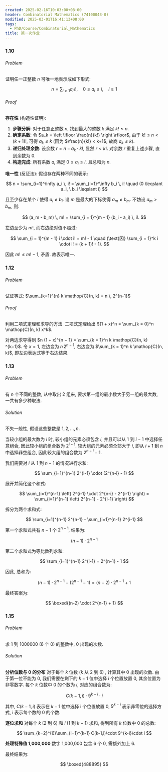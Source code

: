 ```yaml
---
created: 2025-02-16T10:03:00+08:00
header: Combinatorial Mathematics (74100043-0)
modified: 2025-03-01T16:41:13+08:00
tags:
  - PhD/Course/Combinatorial_Mathematics
title: 第一次作业
---
```


### 1.10

###### Problem

证明任一正整数 $n$ 可唯一地表示成如下形式:

$$
n = \sum_{i \geqslant 1} a_i \, i!,\quad 0 \leqslant a_i \leqslant i, \quad i \geqslant 1
$$

###### Proof

**存在性** (构造性证明):

1. **步骤分解**: 对于任意正整数 $n$, 找到最大的整数 $k$ 满足 $k! \leqslant n$.
2. **确定系数**: 令 $a_k = \left \lfloor \frac{n}{k!} \right \rfloor$, 由于 $k! \leqslant n < (k + 1)!$, 可得 $a_k \leqslant k$ (因为 $\frac{n}{k!} < k+1$, 故商 $a_k \leqslant k$).
3. **递归处理余数**: 设余数 $r = n - a_k \cdot k!$, 显然 $r < k!$. 对余数 $r$ 重复上述步骤, 直到余数为 0.
4. **构造完成**: 所有系数 $a_i$ 满足 $0 \leqslant a_i \leqslant i$, 且总和为 $n$.

**唯一性** (反证法):
假设存在两种不同的表示:

$$
n = \sum_{i=1}^\infty a_i \, i! = \sum_{i=1}^\infty b_i \, i! \quad (0 \leqslant a_i, \ b_i \leqslant i)
$$

且至少存在某个 $i$ 使得 $a_i \neq b_i$. 设 $m$ 是最大的下标使得 $a_m \neq b_m$. 不妨设 $a_m > b_m$, 则:

$$
(a_m - b_m) \, m! = \sum_{i = 1}^{m - 1} (b_i - a_i) \, i!.
$$

左边至少为 $m!$, 而右边绝对值不超过:

$$
\sum_{i = 1}^{m - 1} i \cdot i! = m! - 1 \quad (\text{因} \sum_{i = 1}^k i \cdot i! = (k + 1)! - 1).
$$

因此 $m! \leqslant m! - 1$, 矛盾. 故表示唯一.

### 1.12

###### Problem

试证等式: $\sum_{k=1}^{n} k \mathop{C}(n, k) = n \, 2^{n-1}$

###### Proof

利用二项式定理和求导的方法. 二项式定理给出 $(1 + x)^n = \sum_{k = 0}^n \mathop{C}(n, k) x^k$.

对两边求导得到 $n (1 + x)^{n − 1} = \sum_{k = 1}^n k \mathop{C}(n, k) ^{k−1}$. 令 $x = 1$, 左边变为 $n \, 2^{n − 1}$, 右边变为 $\sum_{k = 1}^n k \mathop{C}(n, k)$, 即左边表达式等于右边结果.

### 1.13

###### Problem

有 $n$ 个不同的整数, 从中取出 2 组来, 要求第一组的最小数大于另一组的最大数, 一共有多少种取法.

###### Solution

不失一般性, 假设这些整数是 $1, 2, \dots, n$.

当较小组的最大数为 $i$ 时, 较小组的元素必须包含 $i$, 并且可以从 $1$ 到 $i - 1$ 中选择任意组合, 因此较小组的组合数为 $2^{i-1}$. 较大组的元素必须全部大于 $i$, 即从 $i + 1$ 到 $n$ 中选择非空组合, 因此较大组的组合数为 $2^{n - i} - 1$.

我们需要对 $i$ 从 1 到 $n-1$ 的情况进行求和:

$$
\sum_{i=1}^{n-1} 2^{i-1} \cdot (2^{n-i} - 1)
$$

展开并简化这个和式:

$$
\sum_{i=1}^{n-1} \left( 2^{i-1} \cdot 2^{n-i} - 2^{i-1} \right) = \sum_{i=1}^{n-1} \left( 2^{n-1} - 2^{i-1} \right)
$$

拆分为两个求和式:

$$
\sum_{i=1}^{n-1} 2^{n-1} - \sum_{i=1}^{n-1} 2^{i-1}
$$

第一个求和式共有 $n-1$ 个 $2^{n-1}$, 结果为:

$$
(n-1) \cdot 2^{n-1}
$$

第二个求和式为等比数列求和:

$$
\sum_{i=1}^{n-1} 2^{i-1} = 2^{n-1} - 1
$$

因此, 总和为:

$$
(n-1) \cdot 2^{n-1} - (2^{n-1} - 1) = (n-2) \cdot 2^{n-1} + 1
$$

最终答案为:

$$
\boxed{(n-2) \cdot 2^{n-1} + 1}
$$

### 1.15

###### Problem

求 1 到 1000000 (6 个 0) 的整数中, 0 出现的次数.

###### Solution

**分析位数与 0 的分布**
对于每个 $k$ 位数 ($k$ 从 2 到 6) , 计算其中 0 出现的次数. 由于第一位不能为 0, 我们需要在剩下的 $k-1$ 位中选择 $i$ 个位置放置 0, 其余位置为非零数字. 每个 $k$ 位数中 0 的个数为 $i$, 对应的组合数为:

$$
C(k-1, i) \cdot 9^{k-i} \cdot i
$$

其中, $C(k-1, i)$ 表示在 $k-1$ 位中选择 i 个位置放置 0, $9^{k-i}$ 表示非零位的选择方式, i 表示每个数的 0 的个数.

**逐位求和**
对每个 $k$ (2 到 6) 和 $i$ (1 到 $k-1$) 求和, 得到所有 $k$ 位数中 0 的总数:

$$
\sum_{k=2}^{6}\sum_{i=1}^{k-1} C(k-1,i)\cdot 9^{k-i}\cdot i
$$

**处理特殊值 1,000,000**
数字 1,000,000 包含 6 个 0, 需额外加上 6.

最终结果为:

$$
\boxed{488895}
$$
